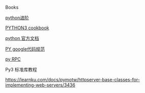 Books

[python进阶](https://docs.pythontab.com/interpy/)

[PYTHON3 cookbook](https://python3-cookbook.readthedocs.io/zh_CN/latest/c13/p14_putting_limits_on_memory_and_cpu_usage.html)

[python 官方文档](<https://docs.python.org/zh-cn/3/index.html>)

[PY google代码规范](https://zh-google-styleguide.readthedocs.io/en/latest/google-python-styleguide/python_style_rules/)

[py RPC](https://rpyc.readthedocs.io/en/latest/docs.html)



Py3 标准库教程

https://learnku.com/docs/pymotw/httpserver-base-classes-for-implementing-web-servers/3436